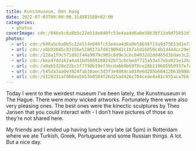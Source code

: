 ```yaml
---
title: Kunstmuseum, Den Haag
date: 2022-07-03T00:00:00.314581588+02:00
categories:
  - photos
coverImage: cdn:/040a5c6a8b5c22e514e040fc53e4aa4d0a0e58638f13a9d75653d1e7ad04413f
photos:
  - url: cdn:/040a5c6a8b5c22e514e040fc53e4aa4d0a0e58638f13a9d75653d1e7ad04413f
  - url: cdn:/a8b92845c03156e528617a7d8190942c107a1d16850c4b14444cc29e985d6db5
  - url: cdn:/228a1f9c571d91f44a9979c985c8d9e3cbc04032d2dd465d3bdae3c2226cd30b
  - url: cdn:/bea47dd162a4a41bd56601082d2bf3c6cbedf715a53a57eba921e12ba323cfec
  - url: cdn:/a0ab5328e22bc3f7790b19ef3bcda6b0b6978ce28b119685950937efc51bb23d
  - url: cdn:/545da3aa0e3924fab30aec3d3f3e4084ca918e6d205b684120638988aa3c6838
  - url: cdn:/d128d31af006ea5b53b8504f26d25ad426c704cede4a81c955aca7b6fe5f01be
---
```


<style>
.fg-2022-07-03-kunstmuseum {
  grid-template-areas:
    "a a"
    "b c"
    "d e"
    "f g";
}

.fg-2022-07-03-kunstmuseum> *:nth-child(1) { grid-area: a; }
.fg-2022-07-03-kunstmuseum> *:nth-child(2) { grid-area: b; }
.fg-2022-07-03-kunstmuseum> *:nth-child(3) { grid-area: c; }
.fg-2022-07-03-kunstmuseum> *:nth-child(4) { grid-area: d; }
.fg-2022-07-03-kunstmuseum> *:nth-child(5) { grid-area: e; }
.fg-2022-07-03-kunstmuseum> *:nth-child(6) { grid-area: f; }
.fg-2022-07-03-kunstmuseum> *:nth-child(7) { grid-area: g; }
</style>

Today I went to the weirdest museum I’ve been lately, the Kunstmuseum in The Hague. There were _many_ wicked artworks. Fortunately there were also very pleasing ones. The best ones were the kinectic sculptures by Theo Jansen that you could interact with - I don’t have pictures of those so they’re not shared here.

My friends and I ended up having lunch very late (at 5pm) in Rotterdam where we ate Turkish, Greek, Portuguese and some Russian things. A lot. But a nice day.
